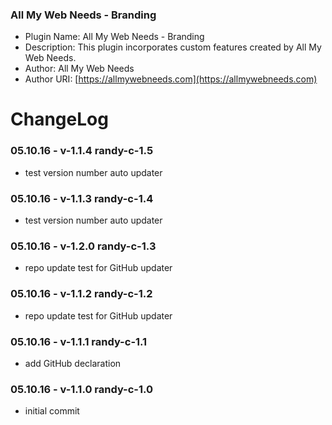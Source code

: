 ### All My Web Needs - Branding
- Plugin Name: All My Web Needs - Branding
- Description: This plugin incorporates custom features created by All My Web Needs.
- Author: All My Web Needs
- Author URI: [https://allmywebneeds.com](https://allmywebneeds.com)

ChangeLog
====================

### 05.10.16 - v-1.1.4 randy-c-1.5
- test version number auto updater

### 05.10.16 - v-1.1.3 randy-c-1.4
- test version number auto updater

### 05.10.16 - v-1.2.0 randy-c-1.3
- repo update test for GitHub updater

### 05.10.16 - v-1.1.2 randy-c-1.2
- repo update test for GitHub updater

### 05.10.16 - v-1.1.1 randy-c-1.1
- add GitHub declaration

### 05.10.16 - v-1.1.0 randy-c-1.0
- initial commit
